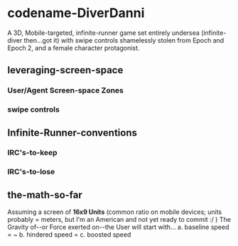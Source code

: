 # codename-DiverDanni
A 3D, Mobile-targeted, infinite-runner game set entirely undersea (infinite-diver then...got it) with swipe controls shamelessly stolen from Epoch and Epoch 2, and a female character protagonist.

## leveraging-screen-space
### User/Agent Screen-space Zones
### swipe controls

## Infinite-Runner-conventions
### IRC's-to-keep
### IRC's-to-lose

## the-math-so-far
Assuming a screen of **16x9 Units** (common ratio on mobile devices; units probably = meters, but I'm an American and not yet ready to commit :/ ) The Gravity of--or Force exerted on--the User will start with...
  a. baseline speed = ~
  b. hindered speed = 
  c. boosted speed
